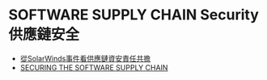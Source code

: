 
# SOFTWARE SUPPLY CHAIN Security 供應鏈安全

- [從SolarWinds事件看供應鏈資安責任共擔](https://www2.deloitte.com/tw/tc/pages/audit/articles/solarWinds-information-security-responsibility.html)
- [SECURING THE SOFTWARE SUPPLY CHAIN](https://media.defense.gov/2022/Sep/01/2003068942/-1/-1/0/ESF_SECURING_THE_SOFTWARE_SUPPLY_CHAIN_DEVELOPERS.PDF)

